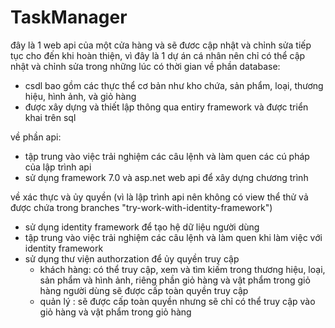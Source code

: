 # TaskManager
đây là 1 web api của một cửa hàng và sẽ đươc cập nhật và chỉnh sửa tiếp tục cho đến khi hoàn thiện,
vì đây là 1 dự án cá nhân nên chỉ có thể cập nhật và chỉnh sửa trong những lúc có thời gian
về phần database: 
- csdl bao gồm các thực thể cơ bản như kho chứa, sản phẩm, loại, thương hiệu, hình ảnh, và giỏ hàng
- được xây dựng và thiết lập thông qua entiry framework và được triển khai trên sql

về phần api:
- tập trung vào việc trải nghiệm các câu lệnh và làm quen các cú pháp của lập trình api
- sử dụng framework 7.0 và asp.net web api để xây dựng chương trình

về xác thực và ủy quyền (vì là lập trình api nên không có view thể thử vả được chứa trong branches "try-work-with-identity-framework")
- sử dụng identity framework để tạo hệ dữ liệu người dùng
- tập trung vào việc trải nghiệm các câu lệnh và làm quen khi làm việc với identity framework
- sử dụng thư viện authorzation để ủy quyền truy cập
  + khách hàng: có thể truy cập, xem và tìm kiếm trong thương hiệu, loại, sản phẩm và hình ảnh, riêng phần giỏ hàng và vật phẩm trong giỏ hàng người dùng sẽ được cấp toàn quyền truy cập
  + quản lý : sẽ được cấp toàn quyền nhưng sẽ chỉ có thể truy cập vào giỏ hàng và vật phẩm trong giỏ hàng
